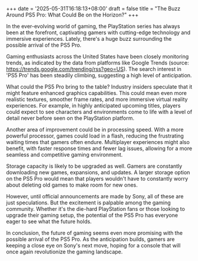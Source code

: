 +++
date = '2025-05-31T16:18:13+08:00'
draft = false
title = "The Buzz Around PS5 Pro: What Could Be on the Horizon?"
+++

In the ever-evolving world of gaming, the PlayStation series has always been at the forefront, captivating gamers with cutting-edge technology and immersive experiences. Lately, there's a huge buzz surrounding the possible arrival of the PS5 Pro. 

Gaming enthusiasts across the United States have been closely monitoring trends, as indicated by the data from platforms like Google Trends (source: https://trends.google.com/trending/rss?geo=US). The search interest in 'PS5 Pro' has been steadily climbing, suggesting a high level of anticipation. 

What could the PS5 Pro bring to the table? Industry insiders speculate that it might feature enhanced graphics capabilities. This could mean even more realistic textures, smoother frame rates, and more immersive virtual reality experiences. For example, in highly anticipated upcoming titles, players could expect to see characters and environments come to life with a level of detail never before seen on the PlayStation platform. 

Another area of improvement could be in processing speed. With a more powerful processor, games could load in a flash, reducing the frustrating waiting times that gamers often endure. Multiplayer experiences might also benefit, with faster response times and fewer lag issues, allowing for a more seamless and competitive gaming environment. 

Storage capacity is likely to be upgraded as well. Gamers are constantly downloading new games, expansions, and updates. A larger storage option on the PS5 Pro would mean that players wouldn't have to constantly worry about deleting old games to make room for new ones. 

However, until official announcements are made by Sony, all of these are just speculations. But the excitement is palpable among the gaming community. Whether it's the die-hard PlayStation fans or those looking to upgrade their gaming setup, the potential of the PS5 Pro has everyone eager to see what the future holds. 

In conclusion, the future of gaming seems even more promising with the possible arrival of the PS5 Pro. As the anticipation builds, gamers are keeping a close eye on Sony's next move, hoping for a console that will once again revolutionize the gaming landscape.